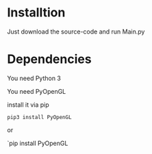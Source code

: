 # Installtion
Just download the source-code and run Main.py

# Dependencies

You need Python 3

You need PyOpenGL

install it via pip

`pip3 install PyOpenGL`

or

`pip install PyOpenGL


